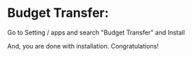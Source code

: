 Budget Transfer:
=========================================================

Go to Setting / apps and search "Budget Transfer" and Install

And, you are done with installation. Congratulations!
